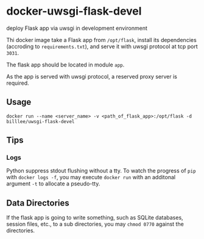 # docker-uwsgi-flask-devel
deploy Flask app via uwsgi in development environment

Thi docker image take a Flask app from `/opt/flask`, install its dependencies (accroding to `requirements.txt`), and serve it with uwsgi protocol at tcp port `3031`.

The flask app should be located in module `app`.

As the app is served with uwsgi protocol, a reserved proxy server is required.

## Usage
```
docker run --name <server_name> -v <path_of_flask_app>:/opt/flask -d billlee/uwsgi-flask-devel
```

## Tips

### Logs
Python suppress stdout flushing without a tty. To watch the progress of `pip` with `docker logs -f`, you may execute `docker run` with an additonal argument `-t` to allocate a pseudo-tty.

## Data Directories
If the flask app is going to write something, such as SQLite databases, session files, etc., to a sub directories, you may `chmod 0770` against the directories.
